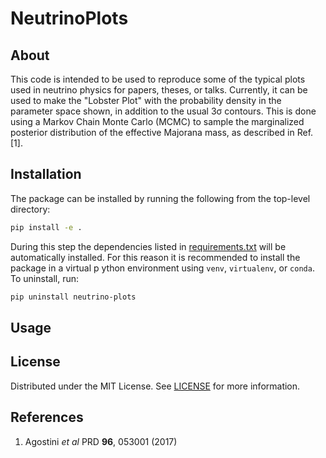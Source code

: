 # NeutrinoPlots

## About

This code is intended to be used to reproduce some of the typical plots used in neutrino physics for papers, theses, or talks. Currently, it can be used to make the "Lobster Plot" with the probability density in the parameter space shown, in addition to the usual 3&sigma; contours. This is done using a Markov Chain Monte Carlo (MCMC) to sample the marginalized posterior distribution of the effective Majorana mass, as described in Ref. \[1\].

## Installation

The package can be installed by running the following from the top-level directory:
```bash
pip install -e .
```
During this step the dependencies listed in [requirements.txt](requirements.txt) will be automatically installed. For this reason it is recommended to install the package in a virtual p ython environment using `venv`, `virtualenv`, or `conda`. To uninstall, run:
```bash
pip uninstall neutrino-plots
```

## Usage


## License

Distributed under the MIT License. See [LICENSE](`LICENSE`) for more information.

## References

1. Agostini *et al* PRD **96**, 053001 (2017)

